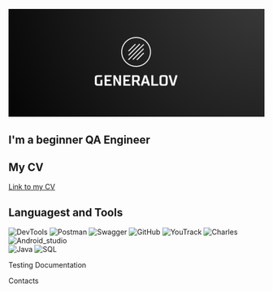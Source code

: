 ![Header](https://github.com/GeneralovDV/generalovdv/blob/main/assets/FireShot%20Capture%20010%20-%20Free%20Logo%20Maker%20-%20Get%20Custom%20Logo%20Designs%20in%20Minutes%20-%20Looka%20-%20looka.com.png)

## I'm a beginner QA Engineer

## My CV
[Link to my CV](https://github.com/GeneralovDV/generalovdv/blob/a9a1b629f741e60149c7ea4bd6092c14a2ea0902/CV/Generalov%20CV.pdf)

## Languagest and Tools
![DevTools](https://img.shields.io/badge/DevTools-090909?style=flat-square&logo=dev.to&logoColor=47C5FB) 
![Postman](https://img.shields.io/badge/Postman-090909?style=flat-square&logo=postman&logoColor)
![Swagger](https://img.shields.io/badge/Swagger-090909?style=flat-square&logo=Swagger&logoColor)
![GitHub](https://img.shields.io/badge/GitHub-090909?style=flat-square&logo=GitHub&logoColor)
![YouTrack](https://img.shields.io/badge/YouTrack-090909?style=flat-square&logo=JetBrains&logoColor)
![Charles](https://img.shields.io/badge/Charles-090909?style=flat-square&logo=Charles&logoColor)
![Android_studio](https://img.shields.io/badge/Android_studio-090909?style=flat-square&logo=AndroidStudio&logoColor)  
![Java](https://img.shields.io/badge/Java-090909?style=flat-square&logo=IntelliJIDEA&logoColor) 
![SQL](https://img.shields.io/badge/SQL-090909?style=flat-square&logo=PostgreSQL&logoColor)

Testing Documentation


Contacts